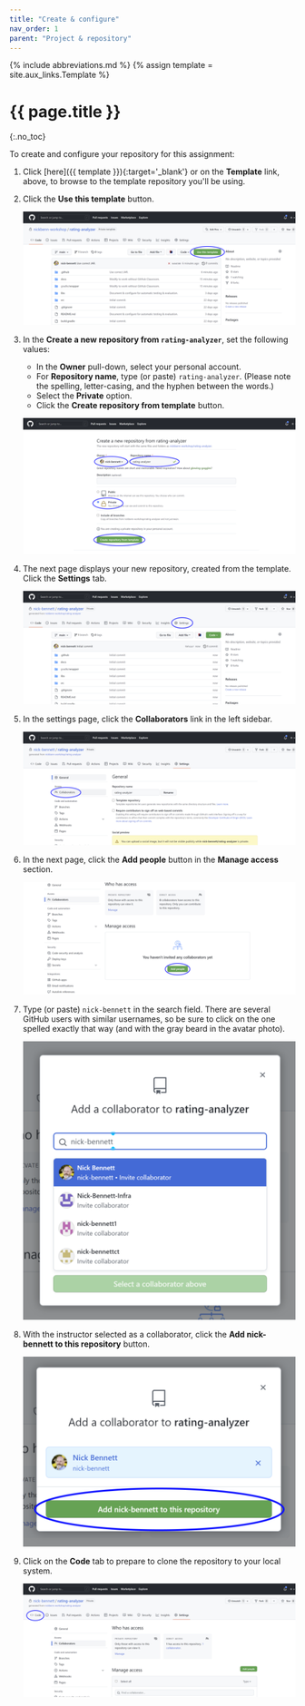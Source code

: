 ```yaml
---
title: "Create & configure"
nav_order: 1
parent: "Project & repository"
---
```


{% include abbreviations.md %}
{% assign template = site.aux_links.Template %}

# {{ page.title }}
{:.no_toc}

To create and configure your repository for this assignment:

1. Click [here]({{ template }}){:target='_blank'} or on the **Template** link, above, to browse to the template repository you'll be using.

2. Click the **Use this template** button.

   ![Use the template](../assets/images/template-repository.png)

3. In the **Create a new repository from `rating-analyzer`**, set the following values:

    * In the **Owner** pull-down, select your personal account.
    * For **Repository name**, type (or paste) `rating-analyzer`. (Please note the spelling, letter-casing, and the hyphen between the words.)
    * Select the **Private** option.
    * Click the **Create repository from template** button.

   ![Create from template](../assets/images/create-from-template.png)

4. The next page displays your new repository, created from the template. Click the **Settings** tab.

    ![Personal repository](../assets/images/personal-repository.png)

5. In the settings page, click the **Collaborators** link in the left sidebar.

   ![General settings](../assets/images/general-settings.png)

6. In the next page, click the **Add people** button in the **Manage access** section.

    ![Collaborators](../assets/images/collaborators.png)

7. Type (or paste) `nick-bennett` in the search field. There are several GitHub users with similar usernames, so be sure to click on the one spelled exactly that way (and with the gray beard in the avatar photo).

   ![Collaborator username](../assets/images/collaborator-user-name.png)

8. With the instructor selected as a collaborator, click the **Add nick-bennett to this repository** button.

   ![Add collaborator](../assets/images/add-collaborator.png)

9. Click on the **Code** tab to prepare to clone the repository to your local system.

   ![Collaborator added](../assets/images/collaborator-added.png)
